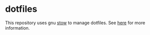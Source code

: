 # dotfiles

This repository uses gnu [stow](https://www.gnu.org/software/stow/manual/stow.html) to manage dotfiles. See [here](http://brandon.invergo.net/news/2012-05-26-using-gnu-stow-to-manage-your-dotfiles.html) for more information.
